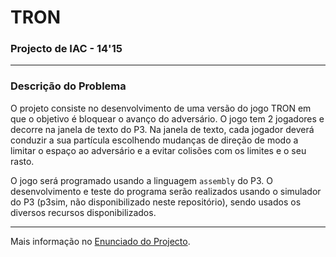 # TRON
### Projecto de IAC - 14'15

---

### Descrição do Problema

O projeto consiste no desenvolvimento de uma versão do jogo TRON em que o 
objetivo é bloquear o avanço do adversário. O jogo tem 2 jogadores e decorre 
na janela de texto do P3. Na janela de texto, cada jogador deverá conduzir 
a sua partícula escolhendo mudanças de direção de modo a limitar o espaço 
ao adversário e a evitar colisões com os limites e o seu rasto.

O jogo será programado usando a linguagem `assembly` do P3. O desenvolvimento 
e teste do programa serão realizados usando o simulador do P3 (p3sim, não 
disponibilizado neste repositório), sendo usados os diversos recursos 
disponibilizados.

---

Mais informação no [Enunciado do Projecto][1].

[1]: Enunciado_IAC1415.pdf "Projecto de IAC - 2014'15"
